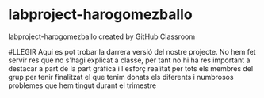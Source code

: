 # labproject-harogomezballo
labproject-harogomezballo created by GitHub Classroom

#LLEGIR
Aqui es pot trobar la darrera versió del nostre projecte.
No hem fet servir res que no s'hagi explicat a classe, per tant no hi ha res important a destacar a part de la part gràfica i l'esforç 
realitat per tots els membres del grup per tenir finalitzat el que tenim donats els diferents i numbrosos problemes que hem tingut durant
el trimestre
